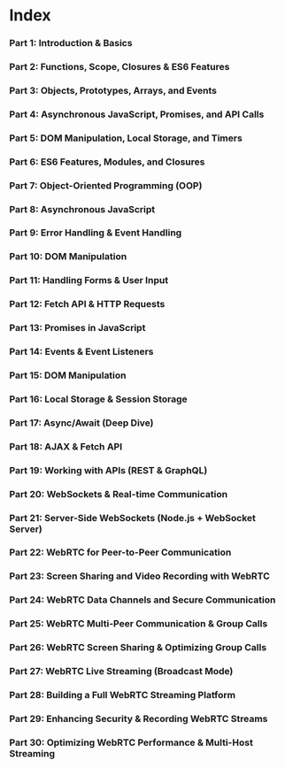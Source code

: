 # Index

### Part 1: Introduction & Basics
### Part 2: Functions, Scope, Closures & ES6 Features
### Part 3: Objects, Prototypes, Arrays, and Events
### Part 4: Asynchronous JavaScript, Promises, and API Calls  
### Part 5: DOM Manipulation, Local Storage, and Timers  
### Part 6: ES6 Features, Modules, and Closures  
### Part 7: Object-Oriented Programming (OOP)  
### Part 8: Asynchronous JavaScript  
### Part 9: Error Handling & Event Handling  
### Part 10: DOM Manipulation  
### Part 11: Handling Forms & User Input  
### Part 12: Fetch API & HTTP Requests  
### Part 13: Promises in JavaScript  
### Part 14: Events & Event Listeners  
### Part 15: DOM Manipulation  
### Part 16: Local Storage & Session Storage  
### Part 17: Async/Await (Deep Dive)  
### Part 18: AJAX & Fetch API  
### Part 19: Working with APIs (REST & GraphQL)  
### Part 20: WebSockets & Real-time Communication  
### Part 21: Server-Side WebSockets (Node.js + WebSocket Server)  
### Part 22: WebRTC for Peer-to-Peer Communication  
### Part 23: Screen Sharing and Video Recording with WebRTC  
### Part 24: WebRTC Data Channels and Secure Communication  
### Part 25: WebRTC Multi-Peer Communication & Group Calls  
### Part 26: WebRTC Screen Sharing & Optimizing Group Calls  
### Part 27: WebRTC Live Streaming (Broadcast Mode)  
### Part 28: Building a Full WebRTC Streaming Platform  
### Part 29: Enhancing Security & Recording WebRTC Streams  
### Part 30: Optimizing WebRTC Performance & Multi-Host Streaming  
